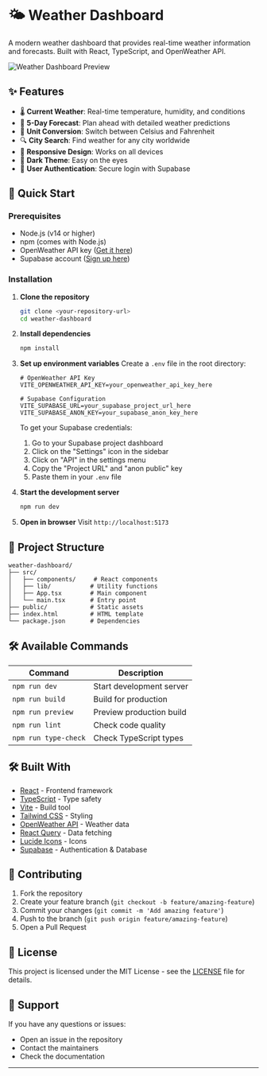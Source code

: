 # 🌤️ Weather Dashboard

A modern weather dashboard that provides real-time weather information and forecasts. Built with React, TypeScript, and OpenWeather API.

![Weather Dashboard Preview](https://weather-dashboard-black-ten.vercel.app/)

## ✨ Features

- 🌡️ **Current Weather**: Real-time temperature, humidity, and conditions
- 📅 **5-Day Forecast**: Plan ahead with detailed weather predictions
- 🔄 **Unit Conversion**: Switch between Celsius and Fahrenheit
- 🔍 **City Search**: Find weather for any city worldwide
- 📱 **Responsive Design**: Works on all devices
- 🌙 **Dark Theme**: Easy on the eyes
- 🔐 **User Authentication**: Secure login with Supabase

## 🚀 Quick Start

### Prerequisites

- Node.js (v14 or higher)
- npm (comes with Node.js)
- OpenWeather API key ([Get it here](https://openweathermap.org/api))
- Supabase account ([Sign up here](https://supabase.com))

### Installation

1. **Clone the repository**

   ```bash
   git clone <your-repository-url>
   cd weather-dashboard
   ```

2. **Install dependencies**

   ```bash
   npm install
   ```

3. **Set up environment variables**
   Create a `.env` file in the root directory:

   ```env
   # OpenWeather API Key
   VITE_OPENWEATHER_API_KEY=your_openweather_api_key_here

   # Supabase Configuration
   VITE_SUPABASE_URL=your_supabase_project_url_here
   VITE_SUPABASE_ANON_KEY=your_supabase_anon_key_here
   ```

   To get your Supabase credentials:

   1. Go to your Supabase project dashboard
   2. Click on the "Settings" icon in the sidebar
   3. Click on "API" in the settings menu
   4. Copy the "Project URL" and "anon public" key
   5. Paste them in your `.env` file

4. **Start the development server**

   ```bash
   npm run dev
   ```

5. **Open in browser**
   Visit `http://localhost:5173`

## 📁 Project Structure

```
weather-dashboard/
├── src/
│   ├── components/     # React components
│   ├── lib/           # Utility functions
│   ├── App.tsx        # Main component
│   └── main.tsx       # Entry point
├── public/            # Static assets
├── index.html         # HTML template
└── package.json       # Dependencies
```

## 🛠️ Available Commands

| Command              | Description              |
| -------------------- | ------------------------ |
| `npm run dev`        | Start development server |
| `npm run build`      | Build for production     |
| `npm run preview`    | Preview production build |
| `npm run lint`       | Check code quality       |
| `npm run type-check` | Check TypeScript types   |

## 🛠️ Built With

- [React](https://reactjs.org/) - Frontend framework
- [TypeScript](https://www.typescriptlang.org/) - Type safety
- [Vite](https://vitejs.dev/) - Build tool
- [Tailwind CSS](https://tailwindcss.com/) - Styling
- [OpenWeather API](https://openweathermap.org/api) - Weather data
- [React Query](https://tanstack.com/query/latest) - Data fetching
- [Lucide Icons](https://lucide.dev/) - Icons
- [Supabase](https://supabase.com) - Authentication & Database

## 🤝 Contributing

1. Fork the repository
2. Create your feature branch (`git checkout -b feature/amazing-feature`)
3. Commit your changes (`git commit -m 'Add amazing feature'`)
4. Push to the branch (`git push origin feature/amazing-feature`)
5. Open a Pull Request

## 📝 License

This project is licensed under the MIT License - see the [LICENSE](LICENSE) file for details.

## 💬 Support

If you have any questions or issues:

- Open an issue in the repository
- Contact the maintainers
- Check the documentation

---
